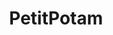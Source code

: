 ---
title: "PetitPotam"
description: "PoC exploit tool that forces Windows domain controllers to authenticate to arbitrary NTLM relays using MS-EFSRPC protocol."
platforms: ["windows"]
categories: ["PrivEsc", "Windows", "FullPwn"]
tags: ["ntlm-relay", "active-directory", "authentication", "lateral-movement", "domain-compromise"]
github: "https://github.com/topotam/PetitPotam"
documentation: "https://github.com/topotam/PetitPotam/blob/main/README.md"
---